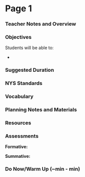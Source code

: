 # Page 1

### Teacher Notes and Overview



### Objectives

Students will be able to:

*

### Suggested Duration



### NYS Standards



### Vocabulary



### Planning Notes and Materials



### Resources



### Assessments

**Formative:**

**Summative:**

### Do Now/Warm Up (\~min - min)

